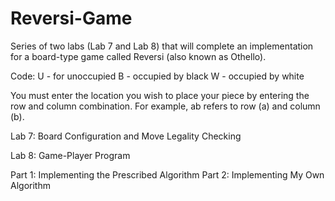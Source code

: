 # Reversi-Game
Series of two labs (Lab 7 and Lab 8) that will complete an implementation for a board-type game called Reversi (also known as Othello).

Code: 
U - for unoccupied
B - occupied by black
W - occupied by white

You must enter the location you wish to place your piece by entering the row and column combination. For example, ab refers to row (a) and column (b).

Lab 7: Board Configuration and Move Legality Checking

Lab 8: Game-Player Program
  
  Part 1: Implementing the Prescribed Algorithm
  Part 2: Implementing My Own Algorithm
